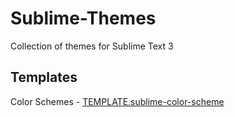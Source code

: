 # Sublime-Themes
Collection of themes for Sublime Text 3

## Templates

Color Schemes - [TEMPLATE.sublime-color-scheme](./TEMPLATE.sublime-color-scheme)
